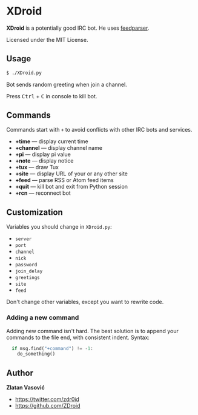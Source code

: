 # XDroid

**XDroid** is a potentially good IRC bot. He uses
[feedparser](http://code.google.com/p/feedparser/).

Licensed under the MIT License.

## Usage

```bash
$ ./XDroid.py
```

Bot sends random greeting when join a channel.

Press <kbd>Ctrl</kbd> + <kbd>C</kbd> in console to kill bot.

## Commands

Commands start with `+` to avoid conflicts with other IRC bots and services.

* **+time** — display current time
* **+channel** — display channel name
* **+pi** — display pi value
* **+note** — display notice
* **+tux** — draw Tux
* **+site** — display URL of your or any other site
* **+feed** — parse RSS or Atom feed items
* **+quit** — kill bot and exit from Python session
* **+rcn** — reconnect bot

## Customization

Variables you should change in `XDroid.py`:

* `server`
* `port`
* `channel`
* `nick`
* `password`
* `join_delay`
* `greetings`
* `site`
* `feed`

Don't change other variables, except you want to rewrite code.

### Adding a new command

Adding new command isn't hard. The best solution is to append your commands to
the file end, with consistent indent. Syntax:

```python
  if msg.find("+command") != -1:
    do_something()
```

## Author

**Zlatan Vasović**

* <https://twitter.com/zdr0id>
* <https://github.com/ZDroid>